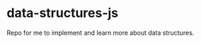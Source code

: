 data-structures-js
==================

Repo for me to implement and learn more about data structures.
